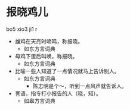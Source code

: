 # 报晓鸡儿
bo5 xio3 ji1 r
+ 雄鸡在天亮时啼鸣，称报晓。
  * 如东方言词典
+ 母鸡下蛋后叫唤，称报晓。
  * 如东方言词典
+ 比喻一些人知道了一点情况就马上告诉别人。
  * 如东方言词典
    - 陈志明是个～，听到一点风声就告诉人。
+ 詈语，指专打小报告的人（晓，知）。
  * 如皋方言词典
